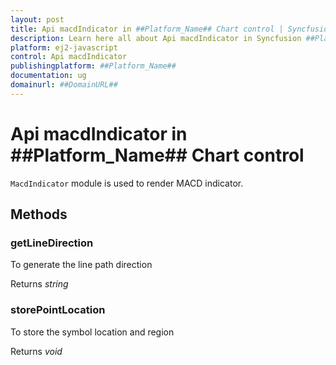 ```yaml
---
layout: post
title: Api macdIndicator in ##Platform_Name## Chart control | Syncfusion
description: Learn here all about Api macdIndicator in Syncfusion ##Platform_Name## Chart control of Syncfusion Essential JS 2 and more.
platform: ej2-javascript
control: Api macdIndicator 
publishingplatform: ##Platform_Name##
documentation: ug
domainurl: ##DomainURL##
---
```


# Api macdIndicator in ##Platform_Name## Chart control

`MacdIndicator` module is used to render MACD indicator.

## Methods

### getLineDirection

To generate the line path direction

Returns *string*

### storePointLocation

To store the symbol location and region

Returns *void*
